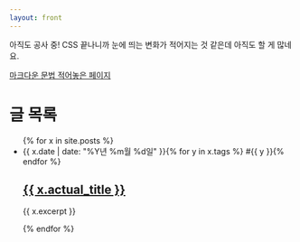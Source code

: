 ```yaml
---
layout: front
---
```


아직도 공사 중! CSS 끝나니까 눈에 띄는 변화가 적어지는 것 같은데 아직도 할 게 많네요.

[마크다운 문법 적어놓은 페이지](/syntax.html)

# 글 목록

<ul id="post-list">
	{% for x in site.posts %}
		<li>
			<span class="metadata">
				<span class="date">{{ x.date | date: "%Y년 %m월 %d일" }}</span>{% for y in x.tags %} <span class="tag">#{{ y }}</span>{% endfor %}
			</span>
			<h2><a href="{{ x.url }}">{{ x.actual_title }}</a></h2>
			<p>
				{{ x.excerpt }}
			</p>
		</li>
	{% endfor %}
</ul>